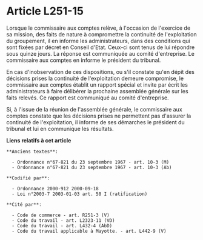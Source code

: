 # Article L251-15

Lorsque le commissaire aux comptes relève, à l'occasion de l'exercice de sa mission, des faits de nature à compromettre la
continuité de l'exploitation du groupement, il en informe les administrateurs, dans des conditions qui sont fixées par décret
en Conseil d'Etat. Ceux-ci sont tenus de lui répondre sous quinze jours. La réponse est communiquée au comité d'entreprise.
Le commissaire aux comptes en informe le président du tribunal.

En cas d'inobservation de ces dispositions, ou s'il constate qu'en dépit des décisions prises la continuité de l'exploitation
demeure compromise, le commissaire aux comptes établit un rapport spécial et invite par écrit les administrateurs à faire
délibérer la prochaine assemblée générale sur les faits relevés. Ce rapport est communiqué au comité d'entreprise.

Si, à l'issue de la réunion de l'assemblée générale, le commissaire aux comptes constate que les décisions prises ne
permettent pas d'assurer la continuité de l'exploitation, il informe de ses démarches le président du tribunal et lui en
communique les résultats.

**Liens relatifs à cet article**

	**Anciens textes**:

	  - Ordonnance n°67-821 du 23 septembre 1967 - art. 10-3 (M)
	  - Ordonnance n°67-821 du 23 septembre 1967 - art. 10-3 (Ab)

	**Codifié par**:

	  - Ordonnance 2000-912 2000-09-18
	  - Loi n°2003-7 2003-01-03 art. 50 I (ratification)

	**Cité par**:

	  - Code de commerce - art. R251-3 (V)
	  - Code du travail - art. L2323-11 (VD)
	  - Code du travail - art. L432-4 (AbD)
	  - Code du travail applicable à Mayotte. - art. L442-9 (V)
